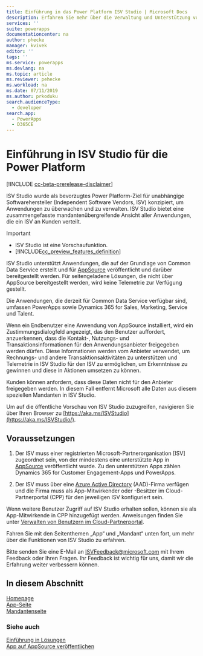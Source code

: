 ```yaml
---
title: Einführung in das Power Platform ISV Studio | Microsoft Docs
description: Erfahren Sie mehr über die Verwaltung und Unterstützung von Apps über das ISV Studio-Portal
services: ''
suite: powerapps
documentationcenter: na
author: phecke
manager: kvivek
editor: ''
tags: ''
ms.service: powerapps
ms.devlang: na
ms.topic: article
ms.reviewer: pehecke
ms.workload: na
ms.date: 07/11/2019
ms.author: prkoduku
search.audienceType:
  - developer
search.app:
  - PowerApps
  - D365CE
---
```


# <a name="introduction-to-isv-studio-for-the-power-platform"></a>Einführung in ISV Studio für die Power Platform

[!INCLUDE [cc-beta-prerelease-disclaimer](../../includes/cc-beta-prerelease-disclaimer.md)]

ISV Studio wurde als bevorzugtes Power Platform-Ziel für unabhängige Softwarehersteller (Independent Software Vendors, ISV) konzipiert, um Anwendungen zu überwachen und zu verwalten. ISV Studio bietet eine zusammengefasste mandantenübergreifende Ansicht aller Anwendungen, die ein ISV an Kunden verteilt.

> [!IMPORTANT]
>
> - ISV Studio ist eine Vorschaufunktion.
> - [!INCLUDE[cc_preview_features_definition](../../includes/cc-preview-features-definition.md)]

ISV Studio unterstützt Anwendungen, die auf der Grundlage von Common Data Service erstellt und für [AppSource](https://appsource.microsoft.com/) veröffentlicht und darüber bereitgestellt werden. Für seitengeladene Lösungen, die nicht über AppSource bereitgestellt werden, wird keine Telemetrie zur Verfügung gestellt.

Die Anwendungen, die derzeit für Common Data Service verfügbar sind, umfassen PowerApps sowie Dynamics 365 for Sales, Marketing, Service und Talent.

Wenn ein Endbenutzer eine Anwendung von AppSource installiert, wird ein Zustimmungsdialogfeld angezeigt, das den Benutzer auffordert, anzuerkennen, dass die Kontakt-, Nutzungs- und Transaktionsinformationen für den Anwendungsanbieter freigegeben werden dürfen. Diese Informationen werden vom Anbieter verwendet, um Rechnungs- und andere Transaktionsaktivitäten zu unterstützen und Telemetrie in ISV Studio für den ISV zu ermöglichen, um Erkenntnisse zu gewinnen und diese in Aktionen umsetzen zu können.

Kunden können anfordern, dass diese Daten nicht für den Anbieter freigegeben werden. In diesem Fall entfernt Microsoft alle Daten aus diesem speziellen Mandanten in ISV Studio.

Um auf die öffentliche Vorschau von ISV Studio zuzugreifen, navigieren Sie über Ihren Browser zu [https://aka.ms/ISVStudio](https://aka.ms/ISVStudio/).

## <a name="pre-requisites"></a>Voraussetzungen

1. Der ISV muss einer registrierten Microsoft-Partnerorganisation [ISV] zugeordnet sein, von der mindestens eine unterstützte App in [AppSource](https://appsource.microsoft.com/) veröffentlicht wurde. Zu den unterstützen Apps zählen Dynamics 365 for Customer Engagement-Apps und PowerApps.

2. Der ISV muss über eine [Azure Active Directory](https://azure.microsoft.com/services/active-directory/) (AAD)-Firma verfügen und die Firma muss als App-Mitwirkender oder -Besitzer im Cloud-Partnerportal (CPP) für den jeweiligen ISV konfiguriert sein.

Wenn weitere Benutzer Zugriff auf ISV Studio erhalten sollen, können sie als App-Mitwirkende in CPP hinzugefügt werden.  Anweisungen finden Sie unter [Verwalten von Benutzern im Cloud-Partnerportal](https://docs.microsoft.com/en-us/azure/marketplace/cloud-partner-portal-orig/cloud-partner-portal-manage-users).

Fahren Sie mit den Seitenthemen „App“ und „Mandant“ unten fort, um mehr über die Funktionen von ISV Studio zu erfahren.

Bitte senden Sie eine E-Mail an [ISVFeedback@microsoft.com](mailto:ISVFeedback@microsoft.com) mit Ihrem Feedback oder Ihren Fragen. Ihr Feedback ist wichtig für uns, damit wir die Erfahrung weiter verbessern können.

## <a name="in-this-section"></a>In diesem Abschnitt

[Homepage](isv-app-management-homepage.md)  
[App-Seite](isv-app-management-apppage.md)  
[Mandantenseite](isv-app-management-tenantpage.md)

### <a name="see-also"></a>Siehe auch

[Einführung in Lösungen](introduction-solutions.md)  
[App auf AppSource veröffentlichen](publish-app-appsource.md)
